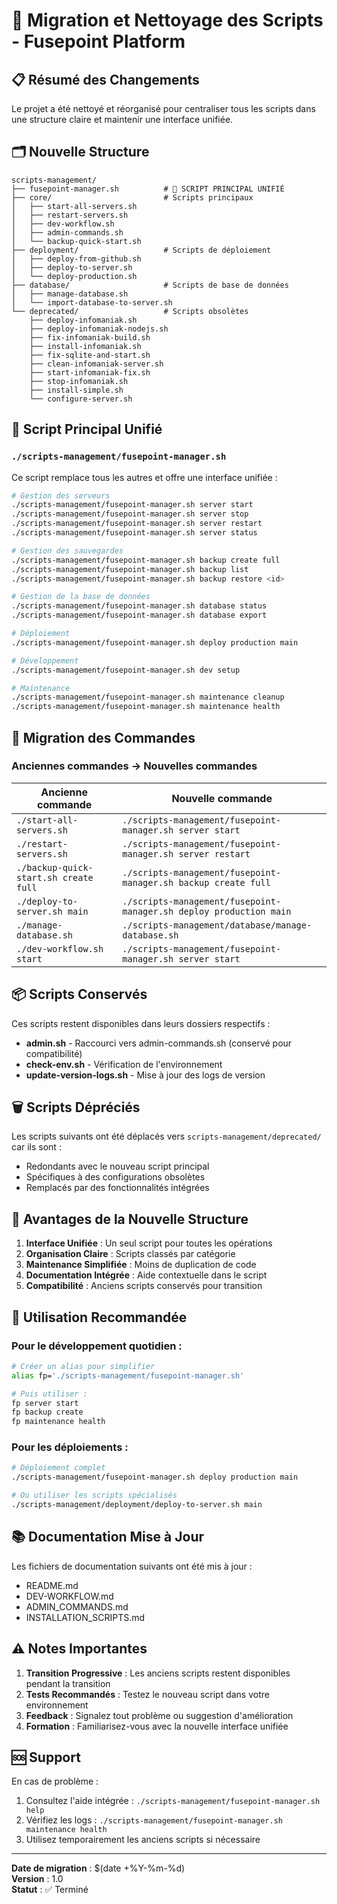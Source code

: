 # 🧹 Migration et Nettoyage des Scripts - Fusepoint Platform

## 📋 Résumé des Changements

Le projet a été nettoyé et réorganisé pour centraliser tous les scripts dans une structure claire et maintenir une interface unifiée.

## 🗂️ Nouvelle Structure

```
scripts-management/
├── fusepoint-manager.sh          # 🎯 SCRIPT PRINCIPAL UNIFIÉ
├── core/                         # Scripts principaux
│   ├── start-all-servers.sh
│   ├── restart-servers.sh
│   ├── dev-workflow.sh
│   ├── admin-commands.sh
│   └── backup-quick-start.sh
├── deployment/                   # Scripts de déploiement
│   ├── deploy-from-github.sh
│   ├── deploy-to-server.sh
│   └── deploy-production.sh
├── database/                     # Scripts de base de données
│   ├── manage-database.sh
│   └── import-database-to-server.sh
└── deprecated/                   # Scripts obsolètes
    ├── deploy-infomaniak.sh
    ├── deploy-infomaniak-nodejs.sh
    ├── fix-infomaniak-build.sh
    ├── install-infomaniak.sh
    ├── fix-sqlite-and-start.sh
    ├── clean-infomaniak-server.sh
    ├── start-infomaniak-fix.sh
    ├── stop-infomaniak.sh
    ├── install-simple.sh
    └── configure-server.sh
```

## 🎯 Script Principal Unifié

### `./scripts-management/fusepoint-manager.sh`

Ce script remplace tous les autres et offre une interface unifiée :

```bash
# Gestion des serveurs
./scripts-management/fusepoint-manager.sh server start
./scripts-management/fusepoint-manager.sh server stop
./scripts-management/fusepoint-manager.sh server restart
./scripts-management/fusepoint-manager.sh server status

# Gestion des sauvegardes
./scripts-management/fusepoint-manager.sh backup create full
./scripts-management/fusepoint-manager.sh backup list
./scripts-management/fusepoint-manager.sh backup restore <id>

# Gestion de la base de données
./scripts-management/fusepoint-manager.sh database status
./scripts-management/fusepoint-manager.sh database export

# Déploiement
./scripts-management/fusepoint-manager.sh deploy production main

# Développement
./scripts-management/fusepoint-manager.sh dev setup

# Maintenance
./scripts-management/fusepoint-manager.sh maintenance cleanup
./scripts-management/fusepoint-manager.sh maintenance health
```

## 🔄 Migration des Commandes

### Anciennes commandes → Nouvelles commandes

| Ancienne commande | Nouvelle commande |
|-------------------|-------------------|
| `./start-all-servers.sh` | `./scripts-management/fusepoint-manager.sh server start` |
| `./restart-servers.sh` | `./scripts-management/fusepoint-manager.sh server restart` |
| `./backup-quick-start.sh create full` | `./scripts-management/fusepoint-manager.sh backup create full` |
| `./deploy-to-server.sh main` | `./scripts-management/fusepoint-manager.sh deploy production main` |
| `./manage-database.sh` | `./scripts-management/database/manage-database.sh` |
| `./dev-workflow.sh start` | `./scripts-management/fusepoint-manager.sh server start` |

## 📦 Scripts Conservés

Ces scripts restent disponibles dans leurs dossiers respectifs :

- **admin.sh** - Raccourci vers admin-commands.sh (conservé pour compatibilité)
- **check-env.sh** - Vérification de l'environnement
- **update-version-logs.sh** - Mise à jour des logs de version

## 🗑️ Scripts Dépréciés

Les scripts suivants ont été déplacés vers `scripts-management/deprecated/` car ils sont :
- Redondants avec le nouveau script principal
- Spécifiques à des configurations obsolètes
- Remplacés par des fonctionnalités intégrées

## 🚀 Avantages de la Nouvelle Structure

1. **Interface Unifiée** : Un seul script pour toutes les opérations
2. **Organisation Claire** : Scripts classés par catégorie
3. **Maintenance Simplifiée** : Moins de duplication de code
4. **Documentation Intégrée** : Aide contextuelle dans le script
5. **Compatibilité** : Anciens scripts conservés pour transition

## 🔧 Utilisation Recommandée

### Pour le développement quotidien :
```bash
# Créer un alias pour simplifier
alias fp='./scripts-management/fusepoint-manager.sh'

# Puis utiliser :
fp server start
fp backup create
fp maintenance health
```

### Pour les déploiements :
```bash
# Déploiement complet
./scripts-management/fusepoint-manager.sh deploy production main

# Ou utiliser les scripts spécialisés
./scripts-management/deployment/deploy-to-server.sh main
```

## 📚 Documentation Mise à Jour

Les fichiers de documentation suivants ont été mis à jour :
- README.md
- DEV-WORKFLOW.md
- ADMIN_COMMANDS.md
- INSTALLATION_SCRIPTS.md

## ⚠️ Notes Importantes

1. **Transition Progressive** : Les anciens scripts restent disponibles pendant la transition
2. **Tests Recommandés** : Testez le nouveau script dans votre environnement
3. **Feedback** : Signalez tout problème ou suggestion d'amélioration
4. **Formation** : Familiarisez-vous avec la nouvelle interface unifiée

## 🆘 Support

En cas de problème :
1. Consultez l'aide intégrée : `./scripts-management/fusepoint-manager.sh help`
2. Vérifiez les logs : `./scripts-management/fusepoint-manager.sh maintenance health`
3. Utilisez temporairement les anciens scripts si nécessaire

---

**Date de migration** : $(date +%Y-%m-%d)  
**Version** : 1.0  
**Statut** : ✅ Terminé